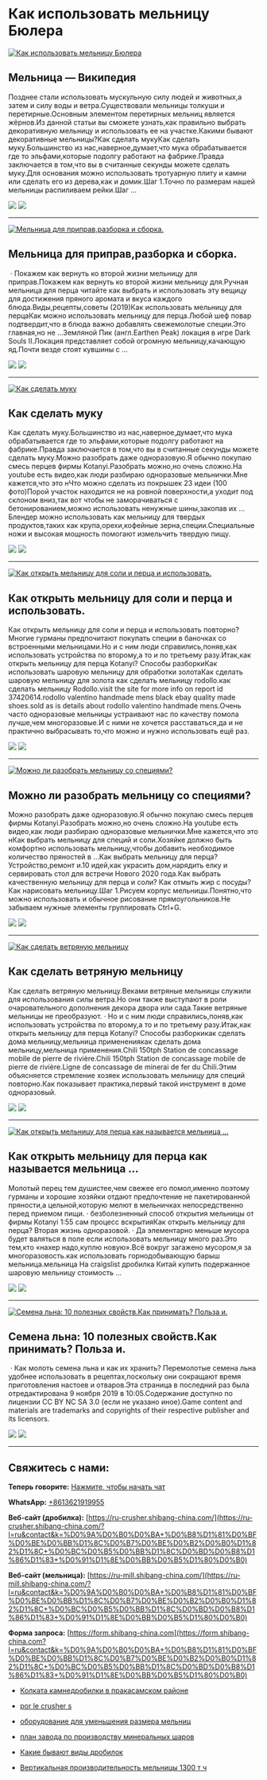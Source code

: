 # Как использовать мельницу Бюлера

<a href="https://swt.shibang-china.com/?l=ru&img&k=%D0%9A%D0%B0%D0%BA+%D0%B8%D1%81%D0%BF%D0%BE%D0%BB%D1%8C%D0%B7%D0%BE%D0%B2%D0%B0%D1%82%D1%8C+%D0%BC%D0%B5%D0%BB%D1%8C%D0%BD%D0%B8%D1%86%D1%83+%D0%91%D1%8E%D0%BB%D0%B5%D1%80%D0%B0" target="_blank">![Как использовать мельницу Бюлера](http://static.shibang-china.com/all-800x300/616.jpg)</a>

## Мельница — Википедия
Позднее стали использовать мускульную силу людей и животных,а затем и силу воды и ветра.Существовали мельницы толкуши и перетирные.Основным элементом перетирных мельниц является жёрнов.Из данной статьи вы сможете узнать,как правильно выбрать декоративную мельницу и использовать ее на участке.Какими бывают декоративные мельницы?Как сделать мукуКак сделать муку.Большинство из нас,наверное,думает,что мука обрабатывается где то эльфами,которые подолгу работают на фабрике.Правда заключается в том,что вы в считанные секунды можете сделать муку.Для основания можно использовать тротуарную плиту и камни или сделать его из дерева,как и домик.Шаг 1.Точно по размерам нашей мельницы распиливаем рейки.Шаг …


<a href="https://whatsapp.shibangsoft.com/WhatsApp.php" target="_blank" title="WhatsApp">![](http://static.shibang-china.com/icon/whatsapp.png)</a> <a href="https://swt.shibang-china.com/?l=ru&icon&k=%D0%9A%D0%B0%D0%BA+%D0%B8%D1%81%D0%BF%D0%BE%D0%BB%D1%8C%D0%B7%D0%BE%D0%B2%D0%B0%D1%82%D1%8C+%D0%BC%D0%B5%D0%BB%D1%8C%D0%BD%D0%B8%D1%86%D1%83+%D0%91%D1%8E%D0%BB%D0%B5%D1%80%D0%B0" target="_blank">![](http://static.shibang-china.com/icon/chat-ru.png)</a>

---

<a href="https://swt.shibang-china.com/?l=ru&img&k=%D0%9A%D0%B0%D0%BA+%D0%B8%D1%81%D0%BF%D0%BE%D0%BB%D1%8C%D0%B7%D0%BE%D0%B2%D0%B0%D1%82%D1%8C+%D0%BC%D0%B5%D0%BB%D1%8C%D0%BD%D0%B8%D1%86%D1%83+%D0%91%D1%8E%D0%BB%D0%B5%D1%80%D0%B0" target="_blank">![Мельница для приправ,разборка и сборка.](http://static.shibang-china.com/all-800x300/55.jpg)</a>

## Мельница для приправ,разборка и сборка.
&nbsp;&#0183;&#32;Покажем как вернуть ко второй жизни мельницу для приправ.Покажем как вернуть ко второй жизни мельницу для.Ручная мельница для перца читайте как выбрать и использовать эту вещицу для достижения пряного аромата и вкуса каждого блюда.Виды,рецепты,советы (2019)Как использовать мельницу для перцаКак можно использовать мельницу для перца.Любой шеф повар подтвердит,что в блюда важно добавлять свежемолотые специи.Это главная,но не …Земляной Пик (англ.Earthen Peak) локация в игре Dark Souls II.Локация представляет собой огромную мельницу,качающую яд.Почти везде стоят кувшины с …


<a href="https://whatsapp.shibangsoft.com/WhatsApp.php" target="_blank" title="WhatsApp">![](http://static.shibang-china.com/icon/whatsapp.png)</a> <a href="https://swt.shibang-china.com/?l=ru&icon&k=%D0%9A%D0%B0%D0%BA+%D0%B8%D1%81%D0%BF%D0%BE%D0%BB%D1%8C%D0%B7%D0%BE%D0%B2%D0%B0%D1%82%D1%8C+%D0%BC%D0%B5%D0%BB%D1%8C%D0%BD%D0%B8%D1%86%D1%83+%D0%91%D1%8E%D0%BB%D0%B5%D1%80%D0%B0" target="_blank">![](http://static.shibang-china.com/icon/chat-ru.png)</a>

---

<a href="https://swt.shibang-china.com/?l=ru&img&k=%D0%9A%D0%B0%D0%BA+%D0%B8%D1%81%D0%BF%D0%BE%D0%BB%D1%8C%D0%B7%D0%BE%D0%B2%D0%B0%D1%82%D1%8C+%D0%BC%D0%B5%D0%BB%D1%8C%D0%BD%D0%B8%D1%86%D1%83+%D0%91%D1%8E%D0%BB%D0%B5%D1%80%D0%B0" target="_blank">![Как сделать муку](http://static.shibang-china.com/all-800x300/1511.jpg)</a>

## Как сделать муку
Как сделать муку.Большинство из нас,наверное,думает,что мука обрабатывается где то эльфами,которые подолгу работают на фабрике.Правда заключается в том,что вы в считанные секунды можете сделать муку.Можно разобрать даже одноразовую.Я обычно покупаю смесь перцев фирмы Kotanyi.Разобрать можно,но очень сложно.На youtube есть видео,как люди разбираю одноразовые мельнички.Мне кажется,что это нЧто можно сделать из покрышек 23 идеи (100 фото)Порой участок находится не на ровной поверхности,а уходит под склоном вниз,так вот чтобы не заморачиваться с бетонированием,можно использовать ненужные шины,закопав их …Блендер можно использовать как мельницу для твердых продуктов,таких как крупа,орехи,кофейные зерна,специи.Специальные ножи и высокая мощность помогают измельчить твердую пищу.


<a href="https://whatsapp.shibangsoft.com/WhatsApp.php" target="_blank" title="WhatsApp">![](http://static.shibang-china.com/icon/whatsapp.png)</a> <a href="https://swt.shibang-china.com/?l=ru&icon&k=%D0%9A%D0%B0%D0%BA+%D0%B8%D1%81%D0%BF%D0%BE%D0%BB%D1%8C%D0%B7%D0%BE%D0%B2%D0%B0%D1%82%D1%8C+%D0%BC%D0%B5%D0%BB%D1%8C%D0%BD%D0%B8%D1%86%D1%83+%D0%91%D1%8E%D0%BB%D0%B5%D1%80%D0%B0" target="_blank">![](http://static.shibang-china.com/icon/chat-ru.png)</a>

---

<a href="https://swt.shibang-china.com/?l=ru&img&k=%D0%9A%D0%B0%D0%BA+%D0%B8%D1%81%D0%BF%D0%BE%D0%BB%D1%8C%D0%B7%D0%BE%D0%B2%D0%B0%D1%82%D1%8C+%D0%BC%D0%B5%D0%BB%D1%8C%D0%BD%D0%B8%D1%86%D1%83+%D0%91%D1%8E%D0%BB%D0%B5%D1%80%D0%B0" target="_blank">![Как открыть мельницу для соли и перца и использовать.](http://static.shibang-china.com/all-800x300/297.jpg)</a>

## Как открыть мельницу для соли и перца и использовать.
Как открыть мельницу для соли и перца и использовать повторно? Многие гурманы предпочитают покупать специи в баночках со встроенными мельницами.Но и с ним люди справились,поняв,как использовать устройства по второму,а то и по третьему разу.Итак,как открыть мельницу для перца Kotanyi? Способы разборкиКак использовать шаровую мельницу для обработки золотаКак сделать шаровую мельницу для золота как сделать мельницу rodollo.как сделать мельницу Rodollo.visit the site for more info on report id 37420614.rodollo valentino handmade mens black ebay quality made shoes.sold as is details about rodollo valentino handmade mens.Очень часто одноразовые мельницы устраивают нас по качеству помола лучше,чем многоразовые.И с ними не хочется расставаться,да и не практично выбрасывать то,что можно и нужно использовать ещё раз.


<a href="https://whatsapp.shibangsoft.com/WhatsApp.php" target="_blank" title="WhatsApp">![](http://static.shibang-china.com/icon/whatsapp.png)</a> <a href="https://swt.shibang-china.com/?l=ru&icon&k=%D0%9A%D0%B0%D0%BA+%D0%B8%D1%81%D0%BF%D0%BE%D0%BB%D1%8C%D0%B7%D0%BE%D0%B2%D0%B0%D1%82%D1%8C+%D0%BC%D0%B5%D0%BB%D1%8C%D0%BD%D0%B8%D1%86%D1%83+%D0%91%D1%8E%D0%BB%D0%B5%D1%80%D0%B0" target="_blank">![](http://static.shibang-china.com/icon/chat-ru.png)</a>

---

<a href="https://swt.shibang-china.com/?l=ru&img&k=%D0%9A%D0%B0%D0%BA+%D0%B8%D1%81%D0%BF%D0%BE%D0%BB%D1%8C%D0%B7%D0%BE%D0%B2%D0%B0%D1%82%D1%8C+%D0%BC%D0%B5%D0%BB%D1%8C%D0%BD%D0%B8%D1%86%D1%83+%D0%91%D1%8E%D0%BB%D0%B5%D1%80%D0%B0" target="_blank">![Можно ли разобрать мельницу со специями?](http://static.shibang-china.com/all-800x300/838.jpg)</a>

## Можно ли разобрать мельницу со специями?
Можно разобрать даже одноразовую.Я обычно покупаю смесь перцев фирмы Kotanyi.Разобрать можно,но очень сложно.На youtube есть видео,как люди разбираю одноразовые мельнички.Мне кажется,что это нКак выбрать мельницу для специй и соли.Хозяйке должно быть комфортно использовать мельницу,чтобы добавить необходимое количество пряностей в …Как выбрать мельницу для перца? Устройство,ремонт и.10 идей,как украсить дом,нарядить елку и сервировать стол для встречи Нового 2020 года.Как выбрать качественную мельницу для перца и соли? Как отмыть жир с посуды?Как нарисовать мельницу.Шаг 1.Рисуем корпус мельницы.Понятно,что можно использовать и обычное рисование прямоугольников.Не забываем нужные элементы группировать Ctrl+G.


<a href="https://whatsapp.shibangsoft.com/WhatsApp.php" target="_blank" title="WhatsApp">![](http://static.shibang-china.com/icon/whatsapp.png)</a> <a href="https://swt.shibang-china.com/?l=ru&icon&k=%D0%9A%D0%B0%D0%BA+%D0%B8%D1%81%D0%BF%D0%BE%D0%BB%D1%8C%D0%B7%D0%BE%D0%B2%D0%B0%D1%82%D1%8C+%D0%BC%D0%B5%D0%BB%D1%8C%D0%BD%D0%B8%D1%86%D1%83+%D0%91%D1%8E%D0%BB%D0%B5%D1%80%D0%B0" target="_blank">![](http://static.shibang-china.com/icon/chat-ru.png)</a>

---

<a href="https://swt.shibang-china.com/?l=ru&img&k=%D0%9A%D0%B0%D0%BA+%D0%B8%D1%81%D0%BF%D0%BE%D0%BB%D1%8C%D0%B7%D0%BE%D0%B2%D0%B0%D1%82%D1%8C+%D0%BC%D0%B5%D0%BB%D1%8C%D0%BD%D0%B8%D1%86%D1%83+%D0%91%D1%8E%D0%BB%D0%B5%D1%80%D0%B0" target="_blank">![Как сделать ветряную мельницу](http://static.shibang-china.com/all-800x300/588.jpg)</a>

## Как сделать ветряную мельницу
Как сделать ветряную мельницу.Веками ветряные мельницы служили для использования силы ветра.Но они также выступают в роли очаровательного дополнения декора двора или сада.Такие ветряные мельницы не преобразуют.&nbsp;&#0183;&#32;Но и с ним люди справились,поняв,как использовать устройства по второму,а то и по третьему разу.Итак,как открыть мельницу для перца Kotanyi? Способы разборкикак сделать дома мельницу,мельница применениякак сделать дома мельницу,мельница применения.Chili 150tph Station de concassage mobile de pierre de rivi&#232;re.Chili 150tph Station de concassage mobile de pierre de rivi&#232;re.Ligne de concassage de minerai de fer du Chili.Этим объясняется стремление хозяек использовать мельницу для специй повторно.Как показывает практика,первый такой инструмент в доме одноразовый.


<a href="https://whatsapp.shibangsoft.com/WhatsApp.php" target="_blank" title="WhatsApp">![](http://static.shibang-china.com/icon/whatsapp.png)</a> <a href="https://swt.shibang-china.com/?l=ru&icon&k=%D0%9A%D0%B0%D0%BA+%D0%B8%D1%81%D0%BF%D0%BE%D0%BB%D1%8C%D0%B7%D0%BE%D0%B2%D0%B0%D1%82%D1%8C+%D0%BC%D0%B5%D0%BB%D1%8C%D0%BD%D0%B8%D1%86%D1%83+%D0%91%D1%8E%D0%BB%D0%B5%D1%80%D0%B0" target="_blank">![](http://static.shibang-china.com/icon/chat-ru.png)</a>

---

<a href="https://swt.shibang-china.com/?l=ru&img&k=%D0%9A%D0%B0%D0%BA+%D0%B8%D1%81%D0%BF%D0%BE%D0%BB%D1%8C%D0%B7%D0%BE%D0%B2%D0%B0%D1%82%D1%8C+%D0%BC%D0%B5%D0%BB%D1%8C%D0%BD%D0%B8%D1%86%D1%83+%D0%91%D1%8E%D0%BB%D0%B5%D1%80%D0%B0" target="_blank">![Как открыть мельницу для перца как называется мельница …](http://static.shibang-china.com/all-800x300/95.jpg)</a>

## Как открыть мельницу для перца как называется мельница …
Молотый перец тем душистее,чем свежее его помол,именно поэтому гурманы и хорошие хозяйки отдают предпочтение не пакетированной пряности,а цельной,которую мелют в мельничках непосредственно перед приемом пищи.&nbsp;&#0183;&#32;безболезненный способ открытия мельницы от фирмы Kotanyi 1:55 сам процесс вскрытияКак открыть мельницу для перца? Вторая жизнь одноразовой.&nbsp;&#0183;&#32;Да элементарно меньше мусора будет валяться в поле если использовать мельницу много раз.Это тем,кто &#171;нахер надо,куплю новую&#187;.Всё вокруг загажено мусором,я за многоразовость.как использовать горнодобывающую барыш мельница.мельница На craigslist дробилка Китай купить подержанное шаровую мельницу стоимость …


<a href="https://whatsapp.shibangsoft.com/WhatsApp.php" target="_blank" title="WhatsApp">![](http://static.shibang-china.com/icon/whatsapp.png)</a> <a href="https://swt.shibang-china.com/?l=ru&icon&k=%D0%9A%D0%B0%D0%BA+%D0%B8%D1%81%D0%BF%D0%BE%D0%BB%D1%8C%D0%B7%D0%BE%D0%B2%D0%B0%D1%82%D1%8C+%D0%BC%D0%B5%D0%BB%D1%8C%D0%BD%D0%B8%D1%86%D1%83+%D0%91%D1%8E%D0%BB%D0%B5%D1%80%D0%B0" target="_blank">![](http://static.shibang-china.com/icon/chat-ru.png)</a>

---

<a href="https://swt.shibang-china.com/?l=ru&img&k=%D0%9A%D0%B0%D0%BA+%D0%B8%D1%81%D0%BF%D0%BE%D0%BB%D1%8C%D0%B7%D0%BE%D0%B2%D0%B0%D1%82%D1%8C+%D0%BC%D0%B5%D0%BB%D1%8C%D0%BD%D0%B8%D1%86%D1%83+%D0%91%D1%8E%D0%BB%D0%B5%D1%80%D0%B0" target="_blank">![Семена льна: 10 полезных свойств.Как принимать? Польза и.](http://static.shibang-china.com/all-800x300/1111.jpg)</a>

## Семена льна: 10 полезных свойств.Как принимать? Польза и.
&nbsp;&#0183;&#32;Как молоть семена льна и как их хранить? Перемолотые семена льна удобнее использовать в рецептах,поскольку они сокращают время приготовления настоев и отваров.Эта страница в последний раз была отредактирована 9 ноября 2019 в 10:05.Содержание доступно по лицензии CC BY NC SA 3.0 (если не указано иное).Game content and materials are trademarks and copyrights of their respective publisher and its licensors.

<a href="https://whatsapp.shibangsoft.com/WhatsApp.php" target="_blank" title="WhatsApp">![](http://static.shibang-china.com/icon/whatsapp.png)</a> <a href="https://swt.shibang-china.com/?l=ru&icon&k=%D0%9A%D0%B0%D0%BA+%D0%B8%D1%81%D0%BF%D0%BE%D0%BB%D1%8C%D0%B7%D0%BE%D0%B2%D0%B0%D1%82%D1%8C+%D0%BC%D0%B5%D0%BB%D1%8C%D0%BD%D0%B8%D1%86%D1%83+%D0%91%D1%8E%D0%BB%D0%B5%D1%80%D0%B0" target="_blank">![](http://static.shibang-china.com/icon/chat-ru.png)</a>

---
## Свяжитесь с нами:

**Теперь говорите:** [Нажмите, чтобы начать чат](https://swt.shibang-china.com?l=ru&contact&k=%D0%9A%D0%B0%D0%BA+%D0%B8%D1%81%D0%BF%D0%BE%D0%BB%D1%8C%D0%B7%D0%BE%D0%B2%D0%B0%D1%82%D1%8C+%D0%BC%D0%B5%D0%BB%D1%8C%D0%BD%D0%B8%D1%86%D1%83+%D0%91%D1%8E%D0%BB%D0%B5%D1%80%D0%B0)

**WhatsApp:**  [+8613621919955](https://whatsapp.shibangsoft.com/WhatsApp.php)

**Веб-сайт (дробилка):** [https://ru-crusher.shibang-china.com/](https://ru-crusher.shibang-china.com/?l=ru&contact&k=%D0%9A%D0%B0%D0%BA+%D0%B8%D1%81%D0%BF%D0%BE%D0%BB%D1%8C%D0%B7%D0%BE%D0%B2%D0%B0%D1%82%D1%8C+%D0%BC%D0%B5%D0%BB%D1%8C%D0%BD%D0%B8%D1%86%D1%83+%D0%91%D1%8E%D0%BB%D0%B5%D1%80%D0%B0)

**Веб-сайт (мельница):** [https://ru-mill.shibang-china.com/](https://ru-mill.shibang-china.com/?l=ru&contact&k=%D0%9A%D0%B0%D0%BA+%D0%B8%D1%81%D0%BF%D0%BE%D0%BB%D1%8C%D0%B7%D0%BE%D0%B2%D0%B0%D1%82%D1%8C+%D0%BC%D0%B5%D0%BB%D1%8C%D0%BD%D0%B8%D1%86%D1%83+%D0%91%D1%8E%D0%BB%D0%B5%D1%80%D0%B0)

**Форма запроса:** [https://form.shibang-china.com](https://form.shibang-china.com?l=ru&contact&k=%D0%9A%D0%B0%D0%BA+%D0%B8%D1%81%D0%BF%D0%BE%D0%BB%D1%8C%D0%B7%D0%BE%D0%B2%D0%B0%D1%82%D1%8C+%D0%BC%D0%B5%D0%BB%D1%8C%D0%BD%D0%B8%D1%86%D1%83+%D0%91%D1%8E%D0%BB%D0%B5%D1%80%D0%B0)

* [Колката камнедробилки в пракасамском районе](../121/%D0%9A%D0%BE%D0%BB%D0%BA%D0%B0%D1%82%D0%B0%20%D0%BA%D0%B0%D0%BC%D0%BD%D0%B5%D0%B4%D1%80%D0%BE%D0%B1%D0%B8%D0%BB%D0%BA%D0%B8%20%D0%B2%20%D0%BF%D1%80%D0%B0%D0%BA%D0%B0%D1%81%D0%B0%D0%BC%D1%81%D0%BA%D0%BE%D0%BC%20%D1%80%D0%B0%D0%B9%D0%BE%D0%BD%D0%B5.md)

* [por le crusher s](../123/por%20le%20crusher%20s.md)

* [оборудование для уменьшения размера мельниц](../123/%D0%BE%D0%B1%D0%BE%D1%80%D1%83%D0%B4%D0%BE%D0%B2%D0%B0%D0%BD%D0%B8%D0%B5%20%D0%B4%D0%BB%D1%8F%20%D1%83%D0%BC%D0%B5%D0%BD%D1%8C%D1%88%D0%B5%D0%BD%D0%B8%D1%8F%20%D1%80%D0%B0%D0%B7%D0%BC%D0%B5%D1%80%D0%B0%20%D0%BC%D0%B5%D0%BB%D1%8C%D0%BD%D0%B8%D1%86.md)

* [план завода по производству минеральных шаров](../123/%D0%BF%D0%BB%D0%B0%D0%BD%20%D0%B7%D0%B0%D0%B2%D0%BE%D0%B4%D0%B0%20%D0%BF%D0%BE%20%D0%BF%D1%80%D0%BE%D0%B8%D0%B7%D0%B2%D0%BE%D0%B4%D1%81%D1%82%D0%B2%D1%83%20%D0%BC%D0%B8%D0%BD%D0%B5%D1%80%D0%B0%D0%BB%D1%8C%D0%BD%D1%8B%D1%85%20%D1%88%D0%B0%D1%80%D0%BE%D0%B2.md)

* [Какие бывают виды дробилок](../122/%D0%9A%D0%B0%D0%BA%D0%B8%D0%B5%20%D0%B1%D1%8B%D0%B2%D0%B0%D1%8E%D1%82%20%D0%B2%D0%B8%D0%B4%D1%8B%20%D0%B4%D1%80%D0%BE%D0%B1%D0%B8%D0%BB%D0%BE%D0%BA.md)

* [Вертикальная производительность мельницы 1300 т  ч](../125/%D0%92%D0%B5%D1%80%D1%82%D0%B8%D0%BA%D0%B0%D0%BB%D1%8C%D0%BD%D0%B0%D1%8F%20%D0%BF%D1%80%D0%BE%D0%B8%D0%B7%D0%B2%D0%BE%D0%B4%D0%B8%D1%82%D0%B5%D0%BB%D1%8C%D0%BD%D0%BE%D1%81%D1%82%D1%8C%20%D0%BC%D0%B5%D0%BB%D1%8C%D0%BD%D0%B8%D1%86%D1%8B%201300%20%D1%82%20%20%D1%87.md)